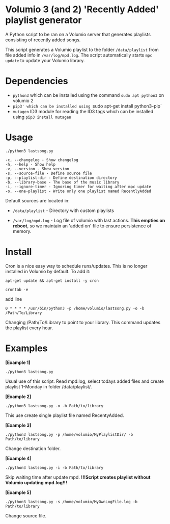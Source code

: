 # Volumio 3 (and 2) 'Recently Added' playlist generator

A Python script to be ran on a Volumio server that generates playlists consisting of recently added songs. 

This script generates a Volumio playlist to the folder `/data/playlist` from file added info in `/var/log/mpd.log`. The script automatically starts `mpc update` to update your Volumio library. 

# Dependencies

* `python3` which can be installed using the command `sudo apt python3` on volumio 2
* `pip3' which can be installed using `sudo apt-get install python3-pip`
* `mutagen` ID3 module for reading the ID3 tags which can be installed using `pip3 install mutagen`

# Usage

`./python3 lastsong.py`
```
-c, --changelog - Show changelog 
-h, --help - Show help 
-v, --version - Show version 
-s, --source-file - Define source file 
-p, --playlist-dir - Define destination directory 
-b, --library-base - The base of the music library
-i, --ignore-timer - Ignoring timer for waiting after mpc update 
-o, --one-playlist - Write only one playlist named RecentlyAdded 
```
Default sources are located in: 

* `/data/playlist` - Directory with custom playlists

* `/var/log/mpd.log` - Log file of volumio with last actions. **This empties on reboot**, so we maintain an 'added on' file to ensure persistence of memory. 

# Install

Cron is a nice easy way to schedule runs/updates. This is no longer installed in Volumio by default. To add it:

`apt-get update && apt-get install -y cron`

`crontab -e`

add line

`0 * * * * /usr/bin/python3 -p /home/volumio/lastsong.py -o -b /Path/To/Library`

Changing /Path/To/Library to point to your library. This command updates the playlist every hour.

# Examples

**[Example 1]**

`./python3 lastsong.py`

Usual use of this script. Read mpd.log, select todays added files and create playlist 1-Monday in folder /data/playlist/. 

**[Example 2]**

`./python3 lastsong.py -o -b Path/to/library`

This use create single playlist file named RecentyAdded. 

**[Example 3]**

`./python3 lastsong.py -p /home/volumio/MyPlaylistDir/ -b Path/to/library`

Change destination folder. 

**[Example 4]**

`./python3 lastsong.py -i -b Path/to/library`

Skip waiting time after update mpd. **!!!Script creates playlist without Volumio updating mpd.log!!!**

**[Example 5]**

`./python3 lastsong.py -s /home/volumio/MyOwnLogFile.log -b Path/to/library`

Change source file. 
